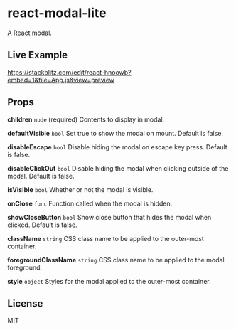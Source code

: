 # react-modal-lite

A React modal.

## Live Example 

https://stackblitz.com/edit/react-hnoowb?embed=1&file=App.js&view=preview

## Props

**children** `node` (required)
Contents to display in modal.

**defaultVisible** `bool`
Set true to show the modal on mount. Default is false.

**disableEscape** `bool`
Disable hiding the modal on escape key press. Default is false.

**disableClickOut** `bool`
Disable hiding the modal when clicking outside of the modal. Default is false.

**isVisible** `bool`
Whether or not the modal is visible.

**onClose** `func`
Function called when the modal is hidden.

**showCloseButton** `bool`
Show close button that hides the modal when clicked. Default is false.

**className** `string`
CSS class name to be applied to the outer-most container.

**foregroundClassName** `string`
CSS class name to be applied to the modal foreground.

**style** `object`
Styles for the modal applied to the outer-most container.


## License

MIT
